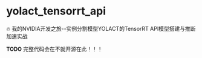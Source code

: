 # yolact_tensorrt_api
:fire: 我的NVIDIA开发之旅--实例分割模型YOLACT的TensorRT API模型搭建与推断加速实战

**TODO**
完整代码会在不就开源在此！！！

